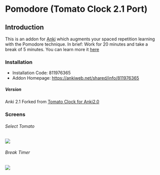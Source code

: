 # Pomodore (Tomato Clock 2.1 Port)
## Introduction
This is an addon for [Anki](https://apps.ankiweb.net/) which augments your
spaced repetition learning with the Pomodore technique. In brief: Work for 20
minutes and take a break of 5 minutes.
You can learn more it [here](https://en.wikipedia.org/wiki/Pomodoro_Technique)

### Installation
- Installation Code: 811976365
- Addon Homepage: [https://ankiweb.net/shared/info/811976365 ](https://ankiweb.net/shared/info/811976365 )

##### Version
Anki 2.1
Forked from [Tomato Clock for Anki2.0](https://ankiweb.net/shared/info/811976365 )
### Screens
###### Select Tomato
![](https://raw.githubusercontent.com/Aliuakbar/Pomodore/master/TomatoClock/screens/menu.png)
###### Break Timer
![](https://raw.githubusercontent.com/Aliuakbar/Pomodore/master/TomatoClock/screens/image.png)
